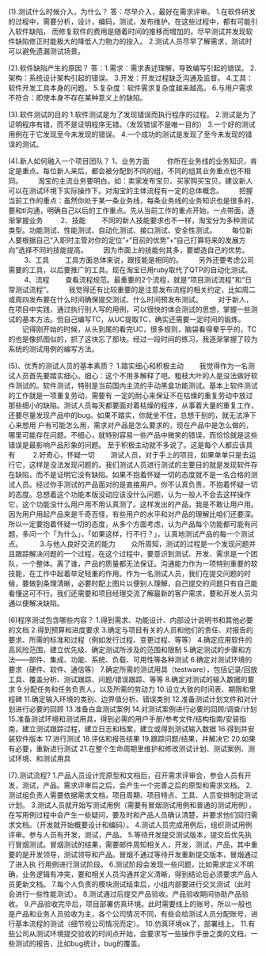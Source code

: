    (1).测试什么时候介入，为什么？
   答：尽早介入，最好在需求评审。
   1.在软件研发的过程中，需要分析，设计，编码，测试，发布维护。在这些过程中，都有可能引入软件缺陷，
而修复软件的费用是随着时间的推移而增加的。尽早测试并发现软件缺陷修正时能极大的降低人力物力的投入。
   2.测试人员尽早了解需求，测试时可以避免遗漏测试场景。
   
   (2).软件缺陷产生的原因？
   答：1.需求：需求表述理解，导致编写引起的错误。
       2.架构：系统设计架构引起的错误。
       3.开发：开发过程缺乏沟通及监督。
       4.工具： 软件开发工具本身的问题。
       5.复杂度：软件需求复杂度越来越高。
       6.与用户需求不符合：即使本身不存在某种意义上的缺陷。
       
   (3).软件测试的目的
   1.软件测试是为了发现错误而执行程序的过程。
   2.测试是为了证明程序有错，而不是证明程序无错。（发现错误不是唯一目的）
   3.一个好的测试用例在于它发现至今未发现的错误。
   4.一个成功的测试是发现了至今未发现的错误的测试。
        
   (4).新人如何融入一个项目团队？
      1、业务方面
　　   你所在业务线的业务知识，肯定是重点。每位新人来后，都会被分配到不同的组，不同的组其业务重点也不相同。
　　淘宝的主流业务要明白。如：卖家发布宝贝、买家购买宝贝。建议新人可以在测试环境下实际操作下。对淘宝的主体流程有一定的总体概念。
　　把握当前工作的重点：虽然你处于某一条业务线，每条业务线的业务知识也是很多的，要和tl沟通，明确自己以后的工作重点。先从当前工作的重点开始，一点带面，逐渐掌握业务
　  　2、技能
　　不同的新人技能要求也不一样，淘宝分为多种测试类型。功能测试、性能测试、自动化测试、接口测试、安全性测试。
　　每位新人要根据自己“入职时主管对你的定位”+“目前的优势”+“自己打算将来的发展方向”选择不同的技能提高。
　　因为市面上的技能何其多，要塑造自己的优势。
　  　3、工具
　　工具方面总体来说，跟技能是相同的。
　　另外还要考虑公司需要的工具，以后要推广的工具。现在淘宝已用ruby取代了QTP的自动化测试。
　　  4、流程
　　查看流程规范。最重要的2个流程，就是“项目测试流程”和“日常测试流程”。
　　我觉得还有比较重要的是注意发布流程的相关约定，比如周二或周四发布要在什么时间确保提交测试、什么时间预发布测试。
　　对于新人，在项目中实践，通过执行别人写的用例，可以很快的体会测试的思想，掌握一些测试的基本方法。但自己编写TC，从UC提取TC，确实还需要一定时间的锻炼。
　　记得刚开始的时候，从头到尾的看完UC，很多规则，脑袋看得晕乎乎的，TC的也是像抓图似的，抓了这块忘了那块。经过一段时间的练习，我逐渐掌握了较为系统的测试用例的编写方法。
  
  (5)、优秀的测试人员的基本素质？
      1.踏实细心和积极主动
　　我觉得作为一名测试人员首先要踏实细心。细心：这个不用多解释了吧。粗枝大叶的人是没法做好软件测试的。软件测试，特别是当前国内主流的手动黑盒功能测试。基本上软件测试的工作就是一项重复劳动，需要有  一定的耐心来保证不在枯燥的重复劳动中放过那些细小的缺陷。测试人员每天都要面对着枯燥的程序，从事着大量的重复工作，还要尽量发现产品中的bug。如果不踏实，你就坐不住，总想干别的，就无法净下心来想用    户有可能怎么用，需求对产品是怎么要求的，现在产品中是怎么做的，哪里可能存在问题。不细心，就特别容易一些产品中微笑的错误，而恰恰就是这些错误是最影响产品形象的问题。
至于积极主动就不多说了。这是每个人都应该具有
　　  2.好奇心，怀疑一切
　　测试人员，对于手上的项目，如果单单只是去运行它，这样是没法发现问题的。我们测试人员进行测试的主要目的就是发现软件存在缺陷，而不是证明它没有缺陷。如果不抱着怀疑一切的态度就不是一名合格的测试人员。经过你手测试的产品面对的是直接用户。你不认真负责，不抱着怀疑一切的态度。总想着这个功能本版没动应该没什么问题，认为一般人不会去这样操作它，这个功能没什么用户用不用认真测了。这样发出的产品，我是不敢让用户用。因为用户用起产品来是千奇百怪，有些用户的水平和对产品的理解比咱们还要深。所以一定要抱着怀疑一切的态度，从多个方面考虑，认为产品每个功能都可能有问题，多问一个「为什么」，「如果这样，行不行？」，认真地测试产品的每一个测试点。
　  　3.与他人良好交流的能力
　　众所周知，测试的过程是一个发现问题并且跟踪解决问题的一个过程，在这个过程中，要意识到测试、开发、需求是一个团队，一个整体。离了谁，产品的质量都无法保证。沟通能力作为一项特别重要的软技能，在工作中起着举足轻重的作用。作为一名测试人员，我们在提交问题的时候，要做到条理清晰，必要时配上图片以便别人理解，自己提交的问题只有自己能看懂这可不行。我们还需要和项目经理交流了解最新的客户需求，要和开发人员沟通以便解决缺陷。
  
   (6)程序测试包含哪些内容？ 
     1.得到需求、功能设计、内部设计说明书和其他必要的文档 
     2.得到预算和进度要求 
     3.确定与项目有关的人员和他们的责任、对报告的要求、所需的标准和过程（例如发行过程、变更过程、等等） 
     4.确定应用软件的高风险范围，建立优先级、确定测试所涉及的范围和限制 
     5.确定测试的步骤和方法——部件、集成、功能、系统、负载、可用性等各种测试
     6.确定对测试环境的要求（硬件、软件、通信等）
     7.确定所需的测试用具（testware），包括记录/回放工具、覆盖分析、测试跟踪、问题/错误跟踪、等等
     8.确定对测试的输入数据的要求
     9.分配任务和任务负责人，以及所需的劳动力 
     10.设立大致的时间表、期限和里程碑 
     11.确定输入环境的类别、边界值分析、错误类别 
     12.准备测试计划文件和对计划进行必要的回顾 
     13.准备白盒测试案例
     14.对测试案例进行必要的回顾/调查/计划
     15.准备测试环境和测试用具，得到必需的用户手册/参考文件/结构指南/安装指南，建立测试跟踪过程，建立日志和档案，建立或得到测试输入数据
     16.得到并安装软件版本
     17.进行测试
     18.评估和报告结果
     19.跟踪问题/结果，并解决它
     20.如果有必要，重新进行测试
     21.在整个生命周期里维护和修改测试计划、测试案例、测试环境、和测试用具
     
  (7).测试流程?
     1.产品人员设计完原型和文档后，召开需求评审会，参会人员有开发，测试，产品。需求评审后之后，会产生一个完善之后的原型和需求文档。
     2.测试组负责人需要依据需求文档，项目周期、项目特点、工具、人员安排制定测试计划。
     3.测试人员就开始写测试用例（需要有冒烟测试用例和普通的测试用例），在写用例过程中会产生一些疑问，要及时和产品人员确认清楚，并要求他们回归需求文档。（开发就开始概要设计和编码）。
     4.测试人员完成用例后，组织测试用例评审。参与人员有开发，测试，产品。
     5.等待开发提交测试版本，提交后优先执行冒烟测试。冒烟测试的结果，需要邮件周知相关人，开发，测试，产品，其中重要的是开发领导，测试领导和产品。冒烟不通过等待开发重新提交版本，冒烟通过了进入执        行用例进行测试阶段。
     6.测试阶段会发现一些问题，比如需求定义不明确，业务逻辑有冲突，要和相关人员沟通并定义清晰，得到结论后必须要求产品人员更新文档。
     7.每个人负责的模块测试结束后，小组内部要进行交叉测试（此时会进行一些性能测试）。
     8.测试通过后提交产品验收。产品验收期间协助产品验收。
     9.产品验收完毕后，项目部署仿真环境。此时需要线上的账号，所以一般也是产品和业务人员验收为主，各个公司情况不同，有些会给测试人员分配账号，进行基本流程的测试（细节视公司情况而定）。
     10.仿真环境ok了，部署线上。
     11.有些公司从测试环境提交验收的时间点开始，会要求写一些操作手册之类的文档，一些测试的报告，比如bug统计，bug的覆盖。
     
  
  
  

